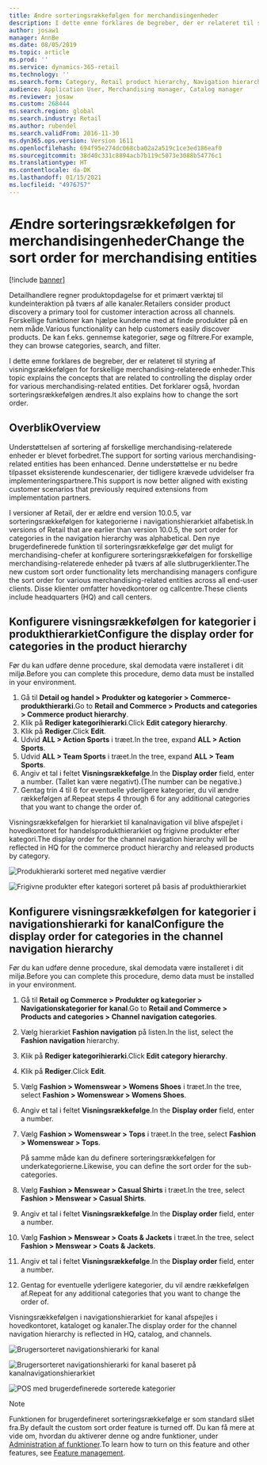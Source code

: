 ```yaml
---
title: Ændre sorteringsrækkefølgen for merchandisingenheder
description: I dette emne forklares de begreber, der er relateret til styring af visningsrækkefølgen for forskellige merchandising-relaterede enheder i Dynamics 365 Commerce.
author: josaw1
manager: AnnBe
ms.date: 08/05/2019
ms.topic: article
ms.prod: ''
ms.service: dynamics-365-retail
ms.technology: ''
ms.search.form: Category, Retail product hierarchy, Navigation hierarchy
audience: Application User, Merchandising manager, Catalog manager
ms.reviewer: josaw
ms.custom: 268444
ms.search.region: global
ms.search.industry: Retail
ms.author: rubendel
ms.search.validFrom: 2016-11-30
ms.dyn365.ops.version: Version 1611
ms.openlocfilehash: 694f95e274dc068cba02a2a519c1ce3ed186eaf0
ms.sourcegitcommit: 38d40c331c8894acb7b119c5073e3088b54776c1
ms.translationtype: HT
ms.contentlocale: da-DK
ms.lasthandoff: 01/15/2021
ms.locfileid: "4976757"
---
```

# <a name="change-the-sort-order-for-merchandising-entities"></a><span data-ttu-id="34683-103">Ændre sorteringsrækkefølgen for merchandisingenheder</span><span class="sxs-lookup"><span data-stu-id="34683-103">Change the sort order for merchandising entities</span></span>


[!include [banner](includes/banner.md)]

<span data-ttu-id="34683-104">Detailhandlere regner produktopdagelse for et primært værktøj til kundeinteraktion på tværs af alle kanaler.</span><span class="sxs-lookup"><span data-stu-id="34683-104">Retailers consider product discovery a primary tool for customer interaction across all channels.</span></span> <span data-ttu-id="34683-105">Forskellige funktioner kan hjælpe kunderne med at finde produkter på en nem måde.</span><span class="sxs-lookup"><span data-stu-id="34683-105">Various functionality can help customers easily discover products.</span></span> <span data-ttu-id="34683-106">De kan f.eks. gennemse kategorier, søge og filtrere.</span><span class="sxs-lookup"><span data-stu-id="34683-106">For example, they can browse categories, search, and filter.</span></span>

<span data-ttu-id="34683-107">I dette emne forklares de begreber, der er relateret til styring af visningsrækkefølgen for forskellige merchandising-relaterede enheder.</span><span class="sxs-lookup"><span data-stu-id="34683-107">This topic explains the concepts that are related to controlling the display order for various merchandising-related entities.</span></span> <span data-ttu-id="34683-108">Det forklarer også, hvordan sorteringsrækkefølgen ændres.</span><span class="sxs-lookup"><span data-stu-id="34683-108">It also explains how to change the sort order.</span></span>

## <a name="overview"></a><span data-ttu-id="34683-109">Overblik</span><span class="sxs-lookup"><span data-stu-id="34683-109">Overview</span></span>

<span data-ttu-id="34683-110">Understøttelsen af sortering af forskellige merchandising-relaterede enheder er blevet forbedret.</span><span class="sxs-lookup"><span data-stu-id="34683-110">The support for sorting various merchandising-related entities has been enhanced.</span></span> <span data-ttu-id="34683-111">Denne understøttelse er nu bedre tilpasset eksisterende kundescenarier, der tidligere krævede udvidelser fra implementeringspartnere.</span><span class="sxs-lookup"><span data-stu-id="34683-111">This support is now better aligned with existing customer scenarios that previously required extensions from implementation partners.</span></span>

<span data-ttu-id="34683-112">I versioner af Retail, der er ældre end version 10.0.5, var sorteringsrækkefølgen for kategorierne i navigationshierarkiet alfabetisk.</span><span class="sxs-lookup"><span data-stu-id="34683-112">In versions of Retail that are earlier than version 10.0.5, the sort order for categories in the navigation hierarchy was alphabetical.</span></span> <span data-ttu-id="34683-113">Den nye brugerdefinerede funktion til sorteringsrækkefølge gør det muligt for merchandising-chefer at konfigurere sorteringsrækkefølgen for forskellige merchandising-relaterede enheder på tværs af alle slutbrugerklienter.</span><span class="sxs-lookup"><span data-stu-id="34683-113">The new custom sort order functionality lets merchandising managers configure the sort order for various merchandising-related entities across all end-user clients.</span></span> <span data-ttu-id="34683-114">Disse klienter omfatter hovedkontorer og callcentre.</span><span class="sxs-lookup"><span data-stu-id="34683-114">These clients include headquarters (HQ) and call centers.</span></span>

## <a name="configure-the-display-order-for-categories-in-the-product-hierarchy"></a><span data-ttu-id="34683-115">Konfigurere visningsrækkefølgen for kategorier i produkthierarkiet</span><span class="sxs-lookup"><span data-stu-id="34683-115">Configure the display order for categories in the product hierarchy</span></span>

<span data-ttu-id="34683-116">Før du kan udføre denne procedure, skal demodata være installeret i dit miljø.</span><span class="sxs-lookup"><span data-stu-id="34683-116">Before you can complete this procedure, demo data must be installed in your environment.</span></span>

1. <span data-ttu-id="34683-117">Gå til **Detail og handel \> Produkter og kategorier \> Commerce-produkthierarki**.</span><span class="sxs-lookup"><span data-stu-id="34683-117">Go to **Retail and Commerce \> Products and categories \> Commerce product hierarchy**.</span></span>
2. <span data-ttu-id="34683-118">Klik på **Rediger kategorihierarki**.</span><span class="sxs-lookup"><span data-stu-id="34683-118">Click **Edit category hierarchy**.</span></span>
3. <span data-ttu-id="34683-119">Klik på **Rediger**.</span><span class="sxs-lookup"><span data-stu-id="34683-119">Click **Edit**.</span></span>
4. <span data-ttu-id="34683-120">Udvid **ALL \> Action Sports** i træet.</span><span class="sxs-lookup"><span data-stu-id="34683-120">In the tree, expand **ALL \> Action Sports**.</span></span>
5. <span data-ttu-id="34683-121">Udvid **ALL \> Team Sports** i træet.</span><span class="sxs-lookup"><span data-stu-id="34683-121">In the tree, expand **ALL \> Team Sports**.</span></span>
6. <span data-ttu-id="34683-122">Angiv et tal i feltet **Visningsrækkefølge**.</span><span class="sxs-lookup"><span data-stu-id="34683-122">In the **Display order** field, enter a number.</span></span> <span data-ttu-id="34683-123">(Tallet kan være negativt).</span><span class="sxs-lookup"><span data-stu-id="34683-123">(The number can be negative.)</span></span>
7. <span data-ttu-id="34683-124">Gentag trin 4 til 6 for eventuelle yderligere kategorier, du vil ændre rækkefølgen af.</span><span class="sxs-lookup"><span data-stu-id="34683-124">Repeat steps 4 through 6 for any additional categories that you want to change the order of.</span></span>

<span data-ttu-id="34683-125">Visningsrækkefølgen for hierarkiet til kanalnavigation vil blive afspejlet i hovedkontoret for handelsprodukthierarkiet og frigivne produkter efter kategori.</span><span class="sxs-lookup"><span data-stu-id="34683-125">The display order for the channel navigation hierarchy will be reflected in HQ for the commerce product hierarchy and released products by category.</span></span>

![Produkhierarki sorteret med negative værdier](./media/RetailProductHierarchyCustomSortedWithNegativeValues.png)

![Frigivne produkter efter kategori sorteret på basis af produkthierarkiet](./media/ReleasedProductsByCategoryCustomSortedBasedOnRetailProductHierarchy.png)

## <a name="configure-the-display-order-for-categories-in-the-channel-navigation-hierarchy"></a><span data-ttu-id="34683-128">Konfigurere visningsrækkefølgen for kategorier i navigationshierarki for kanal</span><span class="sxs-lookup"><span data-stu-id="34683-128">Configure the display order for categories in the channel navigation hierarchy</span></span>

<span data-ttu-id="34683-129">Før du kan udføre denne procedure, skal demodata være installeret i dit miljø.</span><span class="sxs-lookup"><span data-stu-id="34683-129">Before you can complete this procedure, demo data must be installed in your environment.</span></span>

1. <span data-ttu-id="34683-130">Gå til **Retail og Commerce \> Produkter og kategorier \> Navigationskategorier for kanal**.</span><span class="sxs-lookup"><span data-stu-id="34683-130">Go to **Retail and Commerce \> Products and categories \> Channel navigation categories**.</span></span>
2. <span data-ttu-id="34683-131">Vælg hierarkiet **Fashion navigation** på listen.</span><span class="sxs-lookup"><span data-stu-id="34683-131">In the list, select the **Fashion navigation** hierarchy.</span></span>
3. <span data-ttu-id="34683-132">Klik på **Rediger kategorihierarki**.</span><span class="sxs-lookup"><span data-stu-id="34683-132">Click **Edit category hierarchy**.</span></span>
4. <span data-ttu-id="34683-133">Klik på **Rediger**.</span><span class="sxs-lookup"><span data-stu-id="34683-133">Click **Edit**.</span></span>
5. <span data-ttu-id="34683-134">Vælg **Fashion \> Womenswear \> Womens Shoes** i træet.</span><span class="sxs-lookup"><span data-stu-id="34683-134">In the tree, select **Fashion \> Womenswear \> Womens Shoes**.</span></span>
6. <span data-ttu-id="34683-135">Angiv et tal i feltet **Visningsrækkefølge**.</span><span class="sxs-lookup"><span data-stu-id="34683-135">In the **Display order** field, enter a number.</span></span>
7. <span data-ttu-id="34683-136">Vælg **Fashion \> Womenswear \> Tops** i træet.</span><span class="sxs-lookup"><span data-stu-id="34683-136">In the tree, select **Fashion \> Womenswear \> Tops**.</span></span>

    <span data-ttu-id="34683-137">På samme måde kan du definere sorteringsrækkefølgen for underkategorierne.</span><span class="sxs-lookup"><span data-stu-id="34683-137">Likewise, you can define the sort order for the sub-categories.</span></span>

8. <span data-ttu-id="34683-138">Vælg **Fashion \> Menswear \> Casual Shirts** i træet.</span><span class="sxs-lookup"><span data-stu-id="34683-138">In the tree, select **Fashion \> Menswear \> Casual Shirts**.</span></span>
9. <span data-ttu-id="34683-139">Angiv et tal i feltet **Visningsrækkefølge**.</span><span class="sxs-lookup"><span data-stu-id="34683-139">In the **Display order** field, enter a number.</span></span>
10. <span data-ttu-id="34683-140">Vælg **Fashion \> Menswear \> Coats & Jackets** i træet.</span><span class="sxs-lookup"><span data-stu-id="34683-140">In the tree, select **Fashion \> Menswear \> Coats & Jackets**.</span></span>
11. <span data-ttu-id="34683-141">Angiv et tal i feltet **Visningsrækkefølge**.</span><span class="sxs-lookup"><span data-stu-id="34683-141">In the **Display order** field, enter a number.</span></span>
12. <span data-ttu-id="34683-142">Gentag for eventuelle yderligere kategorier, du vil ændre rækkefølgen af.</span><span class="sxs-lookup"><span data-stu-id="34683-142">Repeat for any additional categories that you want to change the order of.</span></span>

<span data-ttu-id="34683-143">Visningsrækkefølgen i navigationshierarkiet for kanal afspejles i hovedkontoret, kataloget og kanaler.</span><span class="sxs-lookup"><span data-stu-id="34683-143">The display order for the channel navigation hierarchy is reflected in HQ, catalog, and channels.</span></span>

![Brugersorteret navigationshierarki for kanal](./media/ChannelNavCustomSorted.png)

![Brugersorteret navigationshierarki for kanal baseret på kanalnavigationshierarkiet](./media/CatalogNavHierarchyCustomSortedBasedOnChannelNav.png)

![POS med brugerdefinerede sorterede kategorier](./media/POSChannelCategoriesCustomSorted.png)

> [!NOTE]
> <span data-ttu-id="34683-147">Funktionen for brugerdefineret sorteringsrækkefølge er som standard slået fra.</span><span class="sxs-lookup"><span data-stu-id="34683-147">By default the custom sort order feature is turned off.</span></span> <span data-ttu-id="34683-148">Du kan få mere at vide om, hvordan du aktiverer denne og andre funktioner, under [Administration af funktioner](https://docs.microsoft.com/dynamics365/unified-operations/fin-and-ops/get-started/feature-management/feature-management-overview).</span><span class="sxs-lookup"><span data-stu-id="34683-148">To learn how to turn on this feature and other features, see [Feature management](https://docs.microsoft.com/dynamics365/unified-operations/fin-and-ops/get-started/feature-management/feature-management-overview).</span></span>
